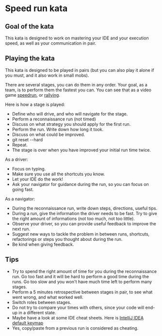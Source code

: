 # Speed run kata

## Goal of the kata

This kata is designed to work on mastering your IDE and your execution speed, as well as your communication in pair.

## Playing the kata

This kata is designed to be played in pairs (but you can also play it alone if you must, and it also work in small mobs).

There are several stages, you can do them in any order. Your goal, as a team, is to perform them the fastest you can. You can see that as a video game [speedrun](https://en.wikipedia.org/wiki/Speedrun), or [rallying](https://en.wikipedia.org/wiki/Rallying).

Here is how a stage is played:
- Define who will drive, and who will navigate for the stage.
- Perform a reconnaissance run (not timed)
- Discuss on what strategy you should apply for the first run.
- Perform the run. Write down how long it took.
- Discuss on what could be improved.
- git reset --hard
- Repeat.
- The stage is over when you have improved your initial run time twice.

As a driver:
- Focus on typing.
- Make sure you use all the shortcuts you know.
- Let your IDE do the work!
- Ask your navigator for guidance during the run, so you can focus on going fast.

As a navigator:
- During the reconnaissance run, write down steps, directions, useful tips.
- During a run, give the information the driver needs to be fast. Try to give the right amount of informations (not too much, not too little).
- Observe your driver, so you can provide useful feedback to improve the next run.
- Suggest new ways to tackle the problem in between runs, shortcuts, refactorings or steps you thought about during the run.
- Be kind when giving feedback.


## Tips
- Try to spend the right amount of time for you during the reconnaissance run. Go too fast and it will be hard to perform a good time during the runs. Go too slow and you won't have much time left to perform many stages.
- Perform a 5 minutes retrospective between stages in pair, to see what went wrong, and what worked well.
- Switch roles between stages.
- Do not try to compare your times with others, since your code will end-up in a different state.
- Maybe have a look at some IDE cheat sheets. Here is [IntelliJ IDEA default keymap](https://resources.jetbrains.com/storage/products/intellij-idea/docs/IntelliJIDEA_ReferenceCard.pdf)
- Yes, copy/paste from a previous run is considered as cheating.

